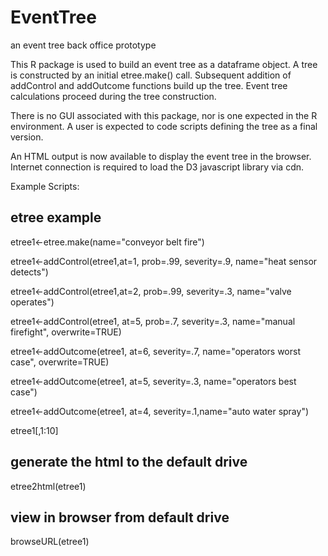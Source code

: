 # EventTree
an event tree back office prototype

This R package is used to build  an event tree as a dataframe object. 
A tree is constructed by an initial etree.make() call.  Subsequent addition of 
addControl and addOutcome functions build up the tree.  Event tree calculations proceed during the tree construction.

There is no GUI associated with this package, nor is one expected in the R environment. A user is expected
to code scripts defining the tree as a final version.

An HTML output is now available to display the event tree in the browser. Internet connection is required to load
the D3 javascript library via cdn. 

Example Scripts:


## etree example


etree1<-etree.make(name="conveyor belt fire")

etree1<-addControl(etree1,at=1, prob=.99, severity=.9, name="heat sensor detects")

etree1<-addControl(etree1,at=2, prob=.99, severity=.3, name="valve operates")

etree1<-addControl(etree1, at=5, prob=.7, severity=.3, name="manual firefight", overwrite=TRUE)

etree1<-addOutcome(etree1, at=6, severity=.7, name="operators worst case", overwrite=TRUE)

etree1<-addOutcome(etree1, at=5, severity=.3, name="operators best case")

etree1<-addOutcome(etree1, at=4, severity=.1,name="auto water spray")

etree1[,1:10]

## generate the html to the default drive
etree2html(etree1)

## view in browser from default drive
browseURL(etree1)


